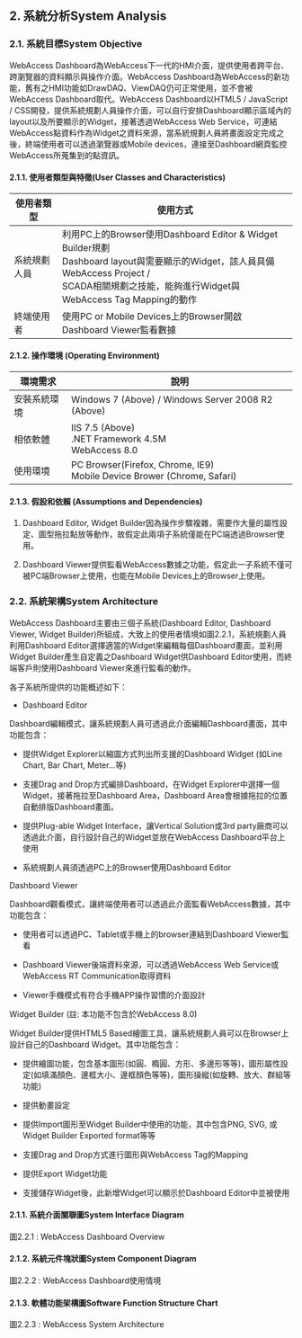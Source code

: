 ## 2.  系統分析System Analysis 

### 2.1.  系統目標System Objective 

WebAccess
Dashboard為WebAccess下一代的HMI介面，提供使用者跨平台、跨瀏覽器的資料顯示與操作介面。WebAccess
Dashboard為WebAccess的新功能，舊有之HMI功能如DrawDAQ、ViewDAQ仍可正常使用，並不會被WebAccess
Dashboard取代。WebAccess Dashboard以HTML5 / JavaScript /
CSS開發，提供系統規劃人員操作介面，可以自行安排Dashboard顯示區域內的layout以及所要顯示的Widget，接著透過WebAccess
Web
Service，可連結WebAccess點資料作為Widget之資料來源，當系統規劃人員將畫面設定完成之後，終端使用者可以透過瀏覽器或Mobile
devices，連接至Dashboard網頁監控WebAccess所蒐集到的點資訊。

#### 2.1.1.  使用者類型與特徵(User Classes and Characteristics) 


  |使用者類型|使用方式|
  |---|---|
  |系統規劃人員|利用PC上的Browser使用Dashboard Editor & Widget Builder規劃<br>Dashboard layout與需要顯示的Widget，該人員具備WebAccess Project / <br>SCADA相關規劃之技能，能夠進行Widget與WebAccess Tag Mapping的動作|
  |終端使用者|使用PC or Mobile Devices上的Browser開啟Dashboard Viewer監看數據|

#### 2.1.2.  操作環境 (Operating Environment)

  |環境需求|說明|
  |---|---|
  |安裝系統環境|Windows 7 (Above) / Windows Server 2008 R2 (Above)|
  |相依軟體|IIS 7.5 (Above)<br>.NET Framework 4.5M<br>WebAccess 8.0|
  |使用環境|PC Browser(Firefox, Chrome, IE9)<br>Mobile Device Brower (Chrome, Safari)|
                     

#### 2.1.3. 假設和依賴 (Assumptions and Dependencies)

1.  Dashboard Editor, Widget
    Builder因為操作步驟複雜，需要作大量的屬性設定、圖型拖拉點放等動作，故假定此兩項子系統僅能在PC端透過Browser使用。

2.  Dashboard
    Viewer提供監看WebAccess數據之功能，假定此一子系統不僅可被PC端Browser上使用，也能在Mobile
    Devices上的Browser上使用。

### 2.2.  系統架構System Architecture 

WebAccess Dashboard主要由三個子系統(Dashboard Editor, Dashboard Viewer,
Widget
Builder)所組成，大致上的使用者情境如圖2.2.1，系統規劃人員利用Dashboard
Editor選擇適當的Widget來編輯每個Dashboard畫面，並利用Widget
Builder產生自定義之Dashboard Widget供Dashboard
Editor使用，而終端客戶則使用Dashboard Viewer來進行監看的動作。

各子系統所提供的功能概述如下：

-   Dashboard Editor

Dashboard編輯模式，讓系統規劃人員可透過此介面編輯Dashboard畫面，其中功能包含：

-   提供Widget Explorer以縮圖方式列出所支援的Dashboard Widget (如Line
    Chart, Bar Chart, Meter…等)

-   支援Drag and Drop方式編排Dashboard，在Widget
    Explorer中選擇一個Widget，接著拖拉至Dashboard Area，Dashboard
    Area會根據拖拉的位置自動排版Dashboard畫面。

-   提供Plug-able Widget Interface，讓Vertical Solution或3rd
    party廠商可以透過此介面，自行設計自己的Widget並放在WebAccess
    Dashboard平台上使用

-   系統規劃人員須透過PC上的Browser使用Dashboard Editor

Dashboard Viewer

Dashboard觀看模式，讓終端使用者可以透過此介面監看WebAccess數據，其中功能包含：

-   使用者可以透過PC、Tablet或手機上的browser連結到Dashboard Viewer監看

-   Dashboard Viewer後端資料來源，可以透過WebAccess Web
    Service或WebAccess RT Communication取得資料

-   Viewer手機模式有符合手機APP操作習慣的介面設計

Widget Builder (註: 本功能不包含於WebAccess 8.0)

Widget Builder提供HTML5
Based繪圖工具，讓系統規劃人員可以在Browser上設計自己的Dashboard
Widget。其中功能包含：

-   提供繪圖功能，包含基本圖形(如圓、橢圓、方形、多邊形等等)，圖形屬性設定(如填滿顏色、邊框大小、邊框顏色等等)，圖形操縱(如旋轉、放大、群組等功能)

-   提供動畫設定

-   提供Import圖形至Widget Builder中使用的功能，其中包含PNG, SVG,
    或Widget Builder Exported format等等

-   支援Drag and Drop方式進行圖形與WebAccess Tag的Mapping

-   提供Export Widget功能

-   支援儲存Widget後，此新增Widget可以顯示於Dashboard Editor中並被使用


#### 2.1.1. 系統介面關聯圖System Interface Diagram 



圖2.2.1 : WebAccess Dashboard Overview


#### 2.1.2. 系統元件塊狀圖System Component Diagram 


圖2.2.2 : WebAccess Dashboard使用情境

#### 2.1.3.  軟體功能架構圖Software Function Structure Chart 

圖2.2.3 : WebAccess System Architecture


